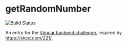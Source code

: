 # getRandomNumber

[![Build Status](https://travis-ci.org/benjamin-vimcar/getRandomNumber.svg?branch=master)](https://travis-ci.org/benjamin-vimcar/getRandomNumber)

An entry for the [Vimcar backend challenge](https://github.com/vimcar/backend-challenge), inspired by https://xkcd.com/221/.

